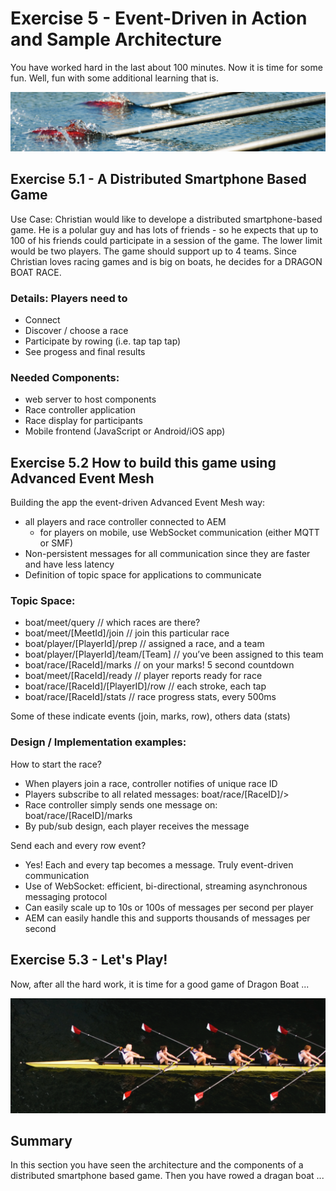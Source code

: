 # Exercise 5 - Event-Driven in Action and Sample Architecture

You have worked hard in the last about 100 minutes. Now it is time for some fun. Well, fun with some additional learning that is.

![Pic 1](/./images/ex5-1.png)

## Exercise 5.1 - A Distributed Smartphone Based Game

Use Case: Christian would like to develope a distributed smartphone-based game. He is a polular guy and has lots of friends - so he expects that up to 100 of his friends could participate in a session of the game. The lower limit would be two players. The game should support up to 4 teams. Since Christian loves racing games and is big on boats, he decides for a DRAGON BOAT RACE.

### Details: Players need to

- Connect
- Discover / choose a race
- Participate by rowing (i.e. tap tap tap)
- See progess and final results

### Needed Components:

- web server to host components
- Race controller application
- Race display for participants
- Mobile frontend (JavaScript or Android/iOS app)

## Exercise 5.2 How to build this game using Advanced Event Mesh

Building the app the event-driven Advanced Event Mesh way:

- all players and race controller connected to AEM
    - for players on mobile, use WebSocket communication (either MQTT or SMF)
- Non-persistent messages for all communication since they are faster and have less latency
- Definition of topic space for applications to communicate

### Topic Space:

- boat/meet/query							        // which races are there?
- boat/meet/[MeetId]/join				      // join this particular race
- boat/player/[PlayerId]/prep			    // assigned a race, and a team
- boat/player/[PlayerId]/team/[Team]	// you’ve been assigned to this team
- boat/race/[RaceId]/marks			    	// on your marks!  5 second countdown
- boat/meet/[RaceId]/ready				    // player reports ready for race
- boat/race/[RaceId]/[PlayerID]/row	  // each stroke, each tap
- boat/race/[RaceId]/stats				    // race progress stats, every 500ms

Some of these indicate events (join, marks, row), others data (stats)

### Design / Implementation examples:

How to start the race?

- When players join a race, controller notifies of unique race ID
- Players subscribe to all related messages: boat/race/[RaceID]/>
- Race controller simply sends one message on: boat/race/[RaceID]/marks
- By pub/sub design, each player receives the message

Send each and every row event?

- Yes! Each and every tap becomes a message. Truly event-driven communication
- Use of WebSocket: efficient, bi-directional, streaming asynchronous messaging protocol
- Can easily scale up to 10s or 100s of messages per second per player
- AEM can easily handle this and supports thousands of messages per second

## Exercise 5.3 - Let's Play!

Now, after all the hard work, it is time for a good game of Dragon Boat ...

![Pic 1](/./images/ex5-2.png)

## Summary

In this section you have seen the architecture and the components of a distributed smartphone based game. Then you have rowed a dragan boat ...




